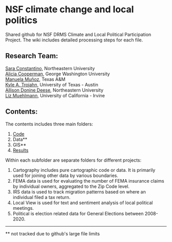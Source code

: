 # NSF climate change and local politics
Shared github for NSF DRMS Climate and Local Political Participation Project. The wiki includes detailed processing steps for each file. 


## Research Team:  
[Sara Constantino](https://cssh.northeastern.edu/faculty/sara-constantino/),  Northeastern University  
[Alicia Cooperman](https://www.aliciacooperman.com/), George Washington University  
[Manuela Muñoz](https://bush.tamu.edu/pols/degrees/phd/mmunoz/), Texas A&M  
[Kyle A. Trojahn](https://kyletrojahn.com/), University of Texas - Austin  
[Allison Donine Deese](https://cssh.northeastern.edu/student/allison-donine/), Northeastern University  
[Liz Muehlmann](https://liz-muehlmann.github.io/), University of California - Irvine

## Contents:
The contents includes three main folders: 
1. [Code](/Code/)  
2. Data**
3. GIS**
4. [Results](/Results/)

Within each subfolder are separate folders for different projects:
1. Cartography includes pure cartographic code or data. It is primarily used for joining other data by various boundaries.  
2. FEMA data is used for evaluating the number of FEMA insurance claims by individual owners, aggregated to the Zip Code level.  
3. IRS data is used to track migration patterns based on where an individual filed a tax return.  
4. Local View is used for text and sentiment analysis of local political meetings.
5. Political is election related data for General Elections between 2008-2020.

____
** not tracked due to github's large file limits
